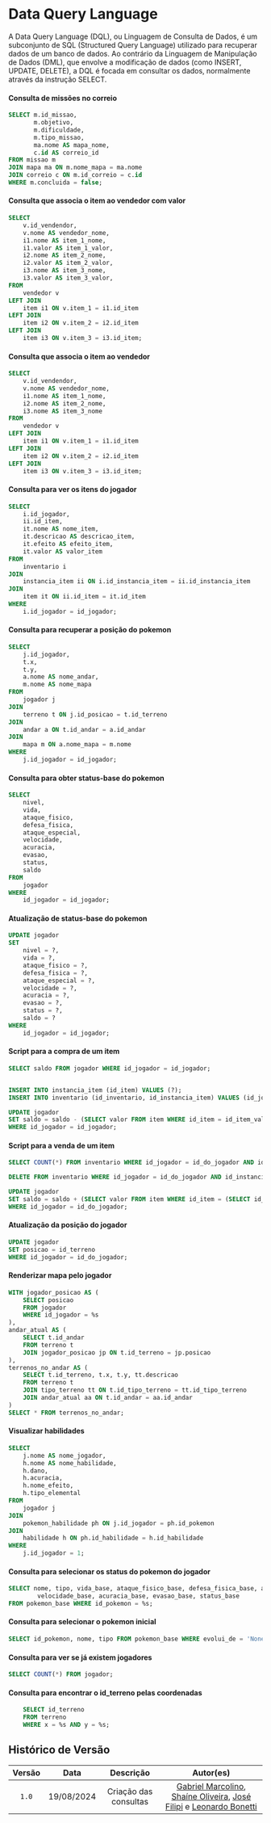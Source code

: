 # <b>Data Query Language</b>
A Data Query Language (DQL), ou Linguagem de Consulta de Dados, é um subconjunto de SQL (Structured Query Language) utilizado para recuperar dados de um banco de dados. Ao contrário da Linguagem de Manipulação de Dados (DML), que envolve a modificação de dados (como INSERT, UPDATE, DELETE), a DQL é focada em consultar os dados, normalmente através da instrução SELECT.

#### Consulta de missões no correio
~~~sql
SELECT m.id_missao,
       m.objetivo,
       m.dificuldade,
       m.tipo_missao,
       ma.nome AS mapa_nome,
       c.id AS correio_id
FROM missao m
JOIN mapa ma ON m.nome_mapa = ma.nome
JOIN correio c ON m.id_correio = c.id
WHERE m.concluida = false;

~~~


#### Consulta que associa o item ao vendedor com valor

~~~sql
SELECT
    v.id_vendendor,
    v.nome AS vendedor_nome,
    i1.nome AS item_1_nome,
    i1.valor AS item_1_valor,
    i2.nome AS item_2_nome,
    i2.valor AS item_2_valor,
    i3.nome AS item_3_nome,
    i3.valor AS item_3_valor,
FROM
    vendedor v
LEFT JOIN
    item i1 ON v.item_1 = i1.id_item
LEFT JOIN
    item i2 ON v.item_2 = i2.id_item
LEFT JOIN
    item i3 ON v.item_3 = i3.id_item;

~~~

#### Consulta que associa o item ao vendedor

~~~sql
SELECT
    v.id_vendendor,
    v.nome AS vendedor_nome,
    i1.nome AS item_1_nome,
    i2.nome AS item_2_nome,
    i3.nome AS item_3_nome
FROM
    vendedor v
LEFT JOIN
    item i1 ON v.item_1 = i1.id_item
LEFT JOIN
    item i2 ON v.item_2 = i2.id_item
LEFT JOIN
    item i3 ON v.item_3 = i3.id_item;


~~~




#### Consulta para ver os itens do jogador
~~~sql
SELECT
    i.id_jogador,
    ii.id_item,
    it.nome AS nome_item,
    it.descricao AS descricao_item,
    it.efeito AS efeito_item,
    it.valor AS valor_item
FROM
    inventario i
JOIN
    instancia_item ii ON i.id_instancia_item = ii.id_instancia_item
JOIN
    item it ON ii.id_item = it.id_item
WHERE
    i.id_jogador = id_jogador;  
~~~



#### Consulta para recuperar a posição do pokemon
~~~sql
SELECT
    j.id_jogador,
    t.x,
    t.y,
    a.nome AS nome_andar,
    m.nome AS nome_mapa
FROM
    jogador j
JOIN
    terreno t ON j.id_posicao = t.id_terreno
JOIN
    andar a ON t.id_andar = a.id_andar
JOIN
    mapa m ON a.nome_mapa = m.nome
WHERE
    j.id_jogador = id_jogador;
~~~

#### Consulta para obter status-base do pokemon
~~~sql
SELECT
    nivel,
    vida,
    ataque_fisico,
    defesa_fisica,
    ataque_especial,
    velocidade,
    acuracia,
    evasao,
    status,
    saldo
FROM
    jogador
WHERE
    id_jogador = id_jogador; 
~~~

#### Atualização de status-base do pokemon

~~~sql
UPDATE jogador
SET
    nivel = ?,
    vida = ?,
    ataque_fisico = ?,
    defesa_fisica = ?,
    ataque_especial = ?,
    velocidade = ?,
    acuracia = ?,
    evasao = ?,
    status = ?,
    saldo = ?
WHERE
    id_jogador = id_jogador;
~~~

#### Script para a compra de um item
~~~sql
SELECT saldo FROM jogador WHERE id_jogador = id_jogador;  


INSERT INTO instancia_item (id_item) VALUES (?);
INSERT INTO inventario (id_inventario, id_instancia_item) VALUES (id_jogador, (SELECT currval(pg_get_serial_sequence('instancia_item', 'id_instancia_item')))); 

UPDATE jogador
SET saldo = saldo - (SELECT valor FROM item WHERE id_item = id_item_valor)
WHERE id_jogador = id_jogador;  
~~~


#### Script para a venda de um item
~~~sql
SELECT COUNT(*) FROM inventario WHERE id_jogador = id_do_jogador AND id_instancia_item = id_da_instancia_item;  

DELETE FROM inventario WHERE id_jogador = id_do_jogador AND id_instancia_item = id_da_instancia_item;  

UPDATE jogador
SET saldo = saldo + (SELECT valor FROM item WHERE id_item = (SELECT id_item FROM instancia_item WHERE id_instancia_item = id_da_instancia_item))
WHERE id_jogador = id_do_jogador;
~~~

#### Atualização da posição do jogador
~~~sql
UPDATE jogador
SET posicao = id_terreno 
WHERE id_jogador = id_do_jogador;  
~~~

#### Renderizar mapa pelo jogador
~~~sql
WITH jogador_posicao AS (
    SELECT posicao
    FROM jogador
    WHERE id_jogador = %s
),
andar_atual AS (
    SELECT t.id_andar
    FROM terreno t
    JOIN jogador_posicao jp ON t.id_terreno = jp.posicao
),
terrenos_no_andar AS (
    SELECT t.id_terreno, t.x, t.y, tt.descricao
    FROM terreno t
    JOIN tipo_terreno tt ON t.id_tipo_terreno = tt.id_tipo_terreno
    JOIN andar_atual aa ON t.id_andar = aa.id_andar
)
SELECT * FROM terrenos_no_andar;
~~~


#### Visualizar habilidades

~~~sql
SELECT 
    j.nome AS nome_jogador,
    h.nome AS nome_habilidade,
    h.dano,
    h.acuracia,
    h.nome_efeito,
    h.tipo_elemental
FROM 
    jogador j
JOIN 
    pokemon_habilidade ph ON j.id_jogador = ph.id_pokemon
JOIN 
    habilidade h ON ph.id_habilidade = h.id_habilidade
WHERE 
    j.id_jogador = 1;
~~~



#### Consulta para selecionar os status do pokemon do jogador

~~~sql
SELECT nome, tipo, vida_base, ataque_fisico_base, defesa_fisica_base, ataque_especial_base,
        velocidade_base, acuracia_base, evasao_base, status_base
FROM pokemon_base WHERE id_pokemon = %s;
~~~




#### Consulta para selecionar o pokemon inicial

~~~sql
SELECT id_pokemon, nome, tipo FROM pokemon_base WHERE evolui_de = 'None' AND evolui_para <> 'None';
~~~


#### Consulta para ver se já existem jogadores


~~~sql
SELECT COUNT(*) FROM jogador;
~~~



#### Consulta para encontrar o id_terreno pelas coordenadas
~~~sql
    SELECT id_terreno
    FROM terreno
    WHERE x = %s AND y = %s;
~~~







## Histórico de Versão

| Versão |    Data    |      Descrição      |                                                                                                Autor(es)                                                                                                 |
| :----: | :--------: | :-----------------: | :------------------------------------------------------------------------------------------------------------------------------------------------------------------------------------------------------: |
| `1.0`  | 19/08/2024 | Criação das consultas | [Gabriel Marcolino](https://github.com/GabrielMR360), [Shaíne Oliveira](ttps://github.com/ShaineOliveira), [José Filipi](https://github.com/JoseFilipi) e [Leonardo Bonetti](https://github.com/LeoFacB) |
